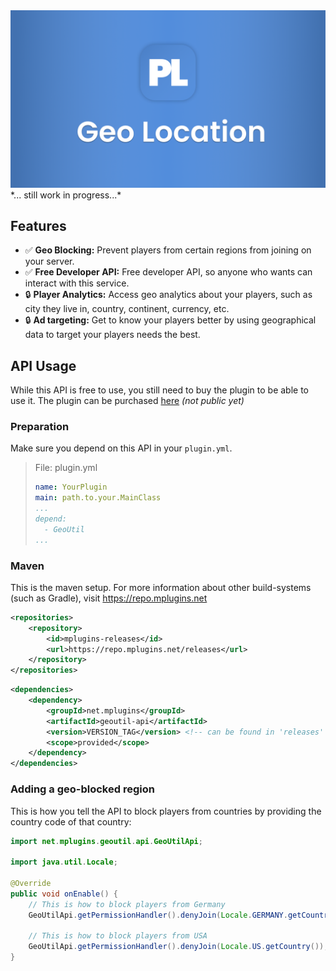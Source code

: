 <img src="assets/thumbnail.png">
<br>
*... still work in progress...*

## Features
- ✅ **Geo Blocking:** Prevent players from certain regions from joining on your server.
- ✅ **Free Developer API:** Free developer API, so anyone who wants can interact with this service.
- 🔒 **Player Analytics:** Access geo analytics about your players, such as city they live in, country, continent, currency, etc.
- 🔒 **Ad targeting:** Get to know your players better by using geographical data to target your players needs the best.

## API Usage
While this API is free to use, you still need to buy the plugin to be able to use it. The plugin can be purchased [here](https://builtbybit.com/resources/player-geolocation.39748/) *(not public yet)*

### Preparation
Make sure you depend on this API in your `plugin.yml`.
> File: plugin.yml
>```yaml
>name: YourPlugin
>main: path.to.your.MainClass
>...
>depend:
>   - GeoUtil
>...
>```

### Maven
This is the maven setup. For more information about other build-systems (such as Gradle), visit https://repo.mplugins.net
```xml
<repositories>
    <repository>
        <id>mplugins-releases</id>
        <url>https://repo.mplugins.net/releases</url>
    </repository>
</repositories>
```
```xml
<dependencies>
    <dependency>
        <groupId>net.mplugins</groupId>
        <artifactId>geoutil-api</artifactId>
        <version>VERSION_TAG</version> <!-- can be found in 'releases' -->
        <scope>provided</scope>
    </dependency>
</dependencies>
```

### Adding a geo-blocked region
This is how you tell the API to block players from countries by providing the country code of that country:

```java
import net.mplugins.geoutil.api.GeoUtilApi;

import java.util.Locale;

@Override
public void onEnable() {
    // This is how to block players from Germany
    GeoUtilApi.getPermissionHandler().denyJoin(Locale.GERMANY.getCountry());

    // This is how to block players from USA
    GeoUtilApi.getPermissionHandler().denyJoin(Locale.US.getCountry());
}
```
